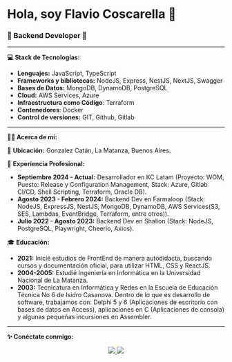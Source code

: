 # Hola, soy Flavio Coscarella 👋
### 🚀 Backend Developer 🚀

---

**💻 Stack de Tecnologías:**
- **Lenguajes:** JavaScript, TypeScript
- **Frameworks y bibliotecas:** NodeJS, Express, NestJS, NextJS, Swagger
- **Bases de Datos:** MongoDB, DynamoDB, PostgreSQL
- **Cloud:** AWS Services, Azure
- **Infraestructura como Código**: Terraform
- **Contenedores**: Docker
- **Control de versiones:** GIT, Github, Gitlab

---

**👨‍🦱 Acerca de mí:**

📍 **Ubicación:** Gonzalez Catán, La Matanza, Buenos Aires.

💼 **Experiencia Profesional:**
- **Septiembre 2024 - Actual:** Desarrollador en KC Latam (Proyecto: WOM, Puesto: Release y Configuration Management, Stack: Azure, Gitlab CI/CD, Shell Scripting, Terraform, Oracle DB).
- **Agosto 2023 - Febrero 2024:** Backend Dev en Farmaloop (Stack: NodeJS, ExpressJS, NestJS, MongoDB, DynamoDB, AWS Services(S3, SES, Lambdas, EventBridge, Terraform, entre otros)).
- **Julio 2022 - Agosto 2023:** Backend Dev en Shalion (Stack: NodeJS, PostgreSQL, Playwright, Cheerio, Axios).
  
🎓 **Educación:**
- **2021:** Inicié estudios de FrontEnd de manera autodidacta, buscando cursos y documentación oficial, para utilizar HTML, CSS y ReactJS.
- **2004-2005:** Estudié Ingeniería en Informática en la Universidad Nacional de La Matanza.
- **2003:** Tecnicatura en Informática y Redes en la Escuela de Educación Técnica No 6 de Isidro Casanova. Dentro de lo que es desarrollo de software, trabajamos con: Delphi 5 y 6 (Aplicaciones de escritorio con bases de datos en Access), aplicaciones en C (Aplicaciones de consola) y algunas pequeñas incursiones en Assembler.

---

**✨ Conéctate conmigo:**
<p align="center">
   <a href="https://www.linkedin.com/in/flavio-coscarella/">
        <img src="https://img.shields.io/static/v1?label=LinkedIn&message=flavio-coscarella&color=blue">
   </a>
   <a href="https://www.codewars.com/users/Flaviodc7">
        <img src="https://www.codewars.com/users/Flaviodc7/badges/small">
   </a>
</p>
